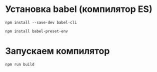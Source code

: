 # Установка babel (компилятор ES) 

`npm install --save-dev babel-cli` 

`npm install babel-preset-env` 

# Запускаем компилятор

`npm run build`

